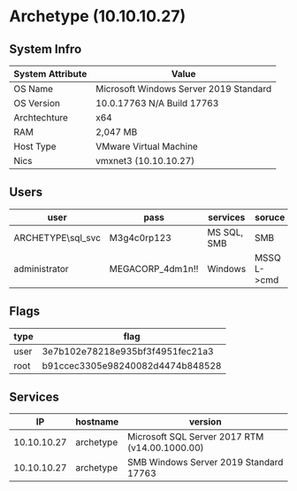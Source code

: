 # Archetype (10.10.10.27)
## System Infro
| System Attribute | Value                                  |
| ---------------- | -------------------------------------- |
| OS Name          | Microsoft Windows Server 2019 Standard |
| OS Version       | 10.0.17763 N/A Build 17763             |
| Archtechture     | x64                                    |
| RAM              | 2,047 MB                               |
| Host Type        | VMware Virtual Machine                 |
| Nics             | vmxnet3 (10.10.10.27)                  | 
## Users
| user              | pass             | services    | soruce     |
| ----------------- | ---------------- | ----------- | ---------- |
| ARCHETYPE\sql_svc | M3g4c0rp123      | MS SQL, SMB | SMB        |
| administrator     | MEGACORP_4dm1n!! | Windows     | MSSQL->cmd |

## Flags
| type | flag                             |
| ---- | -------------------------------- |
| user | 3e7b102e78218e935bf3f4951fec21a3 |
| root | b91ccec3305e98240082d4474b848528 | 
## Services
| IP          | hostname  | version                                        |
| ----------- | --------- | ---------------------------------------------- |
| 10.10.10.27 | archetype | Microsoft SQL Server 2017 RTM (v14.00.1000.00) |
| 10.10.10.27 | archetype | SMB Windows Server 2019 Standard 17763         |
